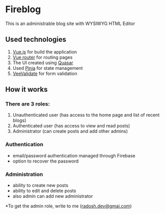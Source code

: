 # Fireblog

This is an administrable blog site with WYSIWYG HTML Editor

## Used technologies
1. [Vue.js](https://vuejs.org/) for build the application
2. [Vue router](https://router.vuejs.org/) for routing pages
3. The UI created using [Quasar](https://quasar.dev/)
4. Used [Pinia](https://pinia.vuejs.org/) for state management 
5. [VeeValidate](https://vee-validate.logaretm.com/v4/) for form validation

## How it works

### There are 3 roles:
1. Unauthenticated user (has access to the home page and list of recent blogs)
2. Authenticated user (has access to view and read posts)
3. Administrator (сan create posts and add other admins)

### Authentication

- email/password authentication managed through Firebase
- option to recover the password

### Administration
* ability to create new posts
* ability to edit and delete posts
* also admin can add new administrator 

*To get the admin role, write to me (radosh.dev@gmai.com)
